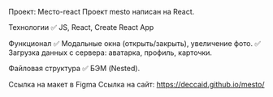 Проект: Место-react
Проект mesto написан на React.

Технологии
✅ JS, React, Create React App

Функционал
✅ Модальные окна (открыть/закрыть), увеличение фото. ✅ Загрузка данных с сервера: аватарка, профиль, карточки.

Файловая структура
✅ БЭМ (Nested).

Ссылка на макет в Figma Ссылка на сайт: https://deccaid.github.io/mesto/

